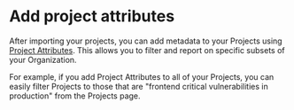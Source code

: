 # Add project attributes

After importing your projects, you can add metadata to your Projects using [Project Attributes](../../../admin/snyk-projects/project-attributes.md). This allows you to filter and report on specific subsets of your Organization.

For example, if you add  Project Attributes to all of your Projects, you can easily filter Projects to those that are "frontend critical vulnerabilities in production" from the Projects page.&#x20;

